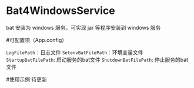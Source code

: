 # Bat4WindowsService
bat 安装为 windows 服务，可实现 jar 等程序安装到 windows 服务

#可配置项（App.config）

`LogFilePath`：日志文件
`SetenvBatFilePath`：环境变量文件
`StartupBatFilePath`: 启动服务的bat文件
`ShutdownBatFilePath`: 停止服务的bat文件

#使用示例
待更新
